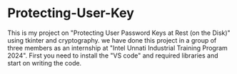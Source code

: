 # Protecting-User-Key
This is my project on "Protecting User Password Keys at Rest (on the Disk)" using tkinter and cryptography.
we have done this project in a group of three members as an internship at "Intel Unnati Industrial Training Program 2024".
First you need to install the "VS code" and required libraries and start on writing the code. 
